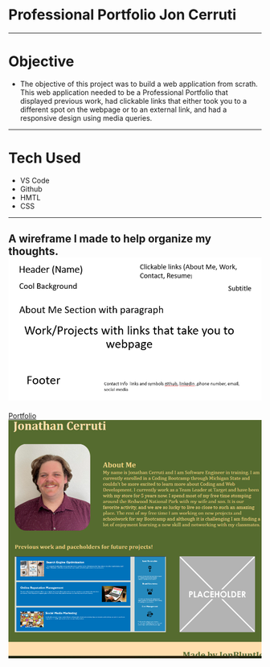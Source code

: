 # Professional Portfolio Jon Cerruti 
--- 
# Objective
- The objective of this project was to build a web application from scrath. This web application needed to be a Professional Portfolio that displayed previous work, had clickable links that either took you to a different spot on the webpage or to an external link, and had a responsive design using media queries. 
---
# Tech Used
- VS Code
- Github
- HMTL 
- CSS
---
A wireframe I made to help organize my thoughts.
![Wireframe](https://github.com/JonCerruti/Portfolio/blob/main/Assets/Images/Wireframe.png)
---
[Portfolio](https://joncerruti.github.io/Portfolio/)
![website-screenshot](https://github.com/JonCerruti/Portfolio/blob/main/Assets/Images/Portfolio.png)